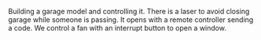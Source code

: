 Building a garage model and controlling it. There is a laser to avoid closing garage while someone is passing. It opens with a remote controller sending a code. We control a fan with an interrupt button to open a window.
